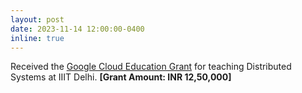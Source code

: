 ```yaml
---
layout: post
date: 2023-11-14 12:00:00-0400
inline: true
---
```


Received the <a href="https://cloud.google.com/edu/faculty">Google Cloud Education Grant</a> for teaching Distributed Systems at IIIT Delhi. <b>[Grant Amount: INR 12,50,000]</b>
